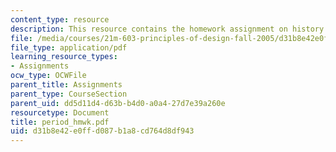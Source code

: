 ```yaml
---
content_type: resource
description: This resource contains the homework assignment on history of design.
file: /media/courses/21m-603-principles-of-design-fall-2005/d31b8e42e0ffd087b1a8cd764d8df943_period_hmwk.pdf
file_type: application/pdf
learning_resource_types:
- Assignments
ocw_type: OCWFile
parent_title: Assignments
parent_type: CourseSection
parent_uid: dd5d11d4-d63b-b4d0-a0a4-27d7e39a260e
resourcetype: Document
title: period_hmwk.pdf
uid: d31b8e42-e0ff-d087-b1a8-cd764d8df943
---
```

